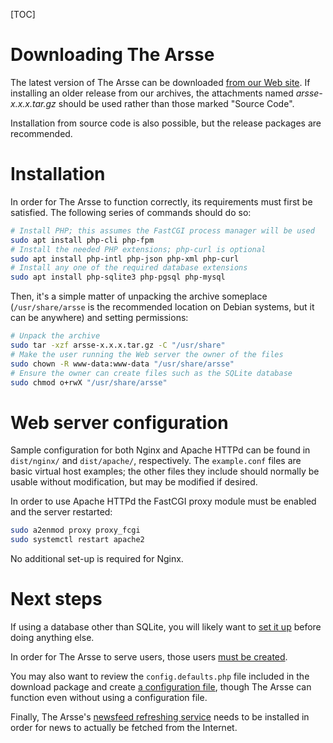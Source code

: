 [TOC]

# Downloading The Arsse

The latest version of The Arsse can be downloaded [from our Web site](https://thearsse.com/). If installing an older release from our archives, the attachments named _arsse-x.x.x.tar.gz_ should be used rather than those marked "Source Code".

Installation from source code is also possible, but the release packages are recommended.

# Installation

In order for The Arsse to function correctly, its requirements must first be satisfied. The following series of commands should do so:

```sh
# Install PHP; this assumes the FastCGI process manager will be used
sudo apt install php-cli php-fpm
# Install the needed PHP extensions; php-curl is optional
sudo apt install php-intl php-json php-xml php-curl
# Install any one of the required database extensions
sudo apt install php-sqlite3 php-pgsql php-mysql
```

Then, it's a simple matter of unpacking the archive someplace (`/usr/share/arsse` is the recommended location on Debian systems, but it can be anywhere) and setting permissions:

```sh
# Unpack the archive
sudo tar -xzf arsse-x.x.x.tar.gz -C "/usr/share"
# Make the user running the Web server the owner of the files
sudo chown -R www-data:www-data "/usr/share/arsse"
# Ensure the owner can create files such as the SQLite database
sudo chmod o+rwX "/usr/share/arsse"
```

# Web server configuration

Sample configuration for both Nginx and Apache HTTPd can be found in `dist/nginx/` and `dist/apache/`, respectively. The `example.conf` files are basic virtual host examples; the other files they include should normally be usable without modification, but may be modified if desired.

In order to use Apache HTTPd the FastCGI proxy module must be enabled and the server restarted:

```sh
sudo a2enmod proxy proxy_fcgi
sudo systemctl restart apache2
```

No additional set-up is required for Nginx.


# Next steps

If using a database other than SQLite, you will likely want to [set it up](/en/Getting_Started/Database_Setup) before doing anything else.

In order for The Arsse to serve users, those users [must be created](/en/Using_The_Arsse/Managing_Users).

You may also want to review the `config.defaults.php` file included in the download package and create [a configuration file](/en/Getting_Started/Configuration), though The Arsse can function even without using a configuration file.

Finally, The Arsse's [newsfeed refreshing service](/en/Using_The_Arsse/Keeping_Newsfeeds_Up_to_Date) needs to be installed in order for news to actually be fetched from the Internet.
